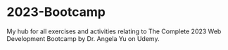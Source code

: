# 2023-Bootcamp
My hub for all exercises and activities relating to The Complete 2023 Web Development Bootcamp by Dr. Angela Yu on Udemy.
